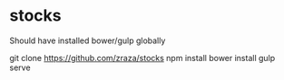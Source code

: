 # stocks

Should have installed bower/gulp globally

git clone https://github.com/zraza/stocks
npm install
bower install
gulp serve
